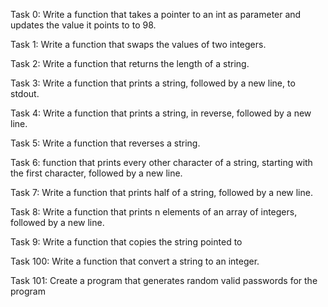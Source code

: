 Task 0: Write a function that takes a pointer to an int as parameter and updates the value it points to to 98.

Task 1: Write a function that swaps the values of two integers.

Task 2: Write a function that returns the length of a string.

Task 3: Write a function that prints a string, followed by a new line, to stdout.

Task 4: Write a function that prints a string, in reverse, followed by a new line.

Task 5: Write a function that reverses a string.

Task 6: function that prints every other character of a string, starting with the first character, followed by a new line.

Task 7: Write a function that prints half of a string, followed by a new line.

Task 8: Write a function that prints n elements of an array of integers, followed by a new line.

Task 9: Write a function that copies the string pointed to 

Task 100: Write a function that convert a string to an integer.

Task 101: Create a program that generates random valid passwords for the program
